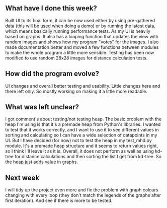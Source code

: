 ## What have I done this week?

Built UI to its final form, it can be now used either by using pre-gathered data (this will be used when doing a demo) or by running the latest data, which means basically 
running performance tests. As my UI is heavily based on graphs. It also has a looping function that updates the view with random images and shows how my program "votes" for 
the images. I also made documentation better and moved a few functions between modules to make the whole program a little more sensible. Testing has been now modified to 
use random 28x28 images for distance calculation tests.

## How did the program evolve?

UI changes and overall better testing and usability. Little changes here and there left only. So mostly working on making it a little more readable.

## What was left unclear?

I got comment's about testing/not testing heap. The basic problem with the heap I'm using is that it's a premade heap from Python's libraries. I wanted to test that it 
works correctly, and I want to use it to see different values in sorting and calculating so I can have a wide selection of datapoints in my UI. But I have decided (for now) 
not to test the heap in my test_mhd.py module. It's a premade heap structure and it seems to return values right, so I think I'll leave it as it is. Overall, it does not 
perform as well as using kd-tree for distance calculations and then sorting the list I get from kd-tree. So the heap just adds value in graphs.

## Next week

I will tidy up the project even more and fix the problem with graph colours changing with every loop (they don't match the legends of the graphs after first iteration). And 
see if there is more to be tested.
